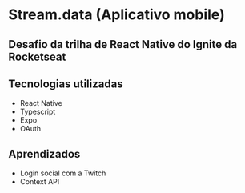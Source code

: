 # Stream.data (Aplicativo mobile)

## Desafio da trilha de React Native do Ignite da Rocketseat

## Tecnologias utilizadas
- React Native
- Typescript
- Expo
- OAuth

## Aprendizados
- Login social com a Twitch
- Context API